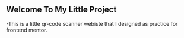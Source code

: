 ## Welcome To My Little Project

-This is a little qr-code scanner webiste that I designed as practice for frontend mentor.
